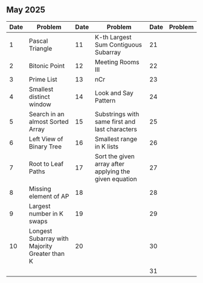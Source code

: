 ## May 2025

| Date | Problem                                       | Date | Problem                                                | Date | Problem |
| ---- | --------------------------------------------- | ---- | ------------------------------------------------------ | ---- | ------- |
| 1    | Pascal Triangle                               | 11   | K-th Largest Sum Contiguous Subarray                   | 21   |         |
| 2    | Bitonic Point                                 | 12   | Meeting Rooms III                                      | 22   |         |
| 3    | Prime List                                    | 13   | nCr                                                    | 23   |         |
| 4    | Smallest distinct window                      | 14   | Look and Say Pattern                                   | 24   |         |
| 5    | Search in an almost Sorted Array              | 15   | Substrings with same first and last characters         | 25   |         |
| 6    | Left View of Binary Tree                      | 16   | Smallest range in K lists                              | 26   |         |
| 7    | Root to Leaf Paths                            | 17   | Sort the given array after applying the given equation | 27   |         |
| 8    | Missing element of AP                         | 18   |                                                        | 28   |         |
| 9    | Largest number in K swaps                     | 19   |                                                        | 29   |         |
| 10   | Longest Subarray with Majority Greater than K | 20   |                                                        | 30   |         |
|      |                                               |      |                                                        | 31   |         |
